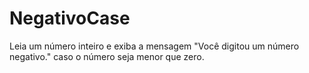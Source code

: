 # NegativoCase
Leia um número inteiro e exiba a mensagem "Você digitou um número negativo." caso o número seja menor que zero.
